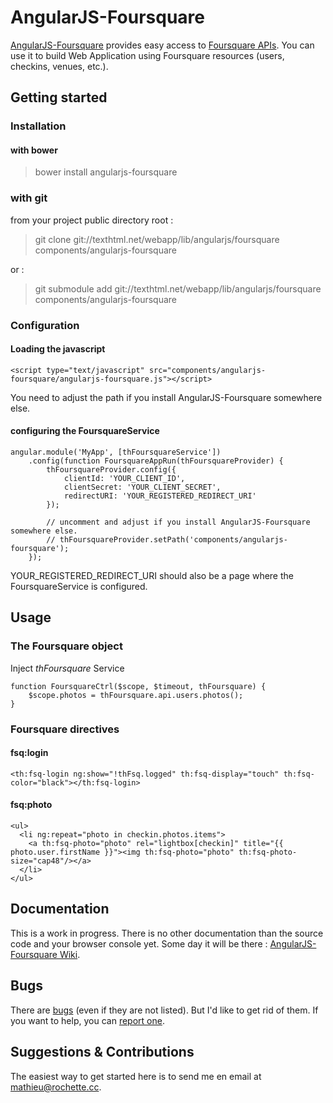 # AngularJS-Foursquare #

[AngularJS-Foursquare][homepage] provides easy access to [Foursquare APIs][foursquare-api]. You can use it to build Web Application using Foursquare resources (users, checkins, venues, etc.).

## Getting started ##

### Installation ###

#### with bower ####

> bower install angularjs-foursquare

### with git ###

from your project public directory root : 

> git clone git://texthtml.net/webapp/lib/angularjs/foursquare components/angularjs-foursquare

or : 

> git submodule add git://texthtml.net/webapp/lib/angularjs/foursquare components/angularjs-foursquare

### Configuration ###

#### Loading the javascript ####

    <script type="text/javascript" src="components/angularjs-foursquare/angularjs-foursquare.js"></script>

You need to adjust the path if you install AngularJS-Foursquare somewhere else.

#### configuring the FoursquareService ####

    angular.module('MyApp', [thFoursquareService'])
    	.config(function FoursquareAppRun(thFoursquareProvider) {
    		thFoursquareProvider.config({
    			clientId: 'YOUR_CLIENT_ID', 
    			clientSecret: 'YOUR_CLIENT_SECRET', 
    			redirectURI: 'YOUR_REGISTERED_REDIRECT_URI'
    		});
    		
    		// uncomment and adjust if you install AngularJS-Foursquare somewhere else.
    		// thFoursquareProvider.setPath('components/angularjs-foursquare'); 
    	});

YOUR_REGISTERED_REDIRECT_URI should also be a page where the FoursquareService is configured.


## Usage ##

### The Foursquare object ###

Inject *thFoursquare* Service

    function FoursquareCtrl($scope, $timeout, thFoursquare) {
    	$scope.photos = thFoursquare.api.users.photos();
    }

### Foursquare directives ###

#### fsq:login ####

    <th:fsq-login ng:show="!thFsq.logged" th:fsq-display="touch" th:fsq-color="black"></th:fsq-login>

#### fsq:photo ####

    <ul>
      <li ng:repeat="photo in checkin.photos.items">
        <a th:fsq-photo="photo" rel="lightbox[checkin]" title="{{ photo.user.firstName }}"><img th:fsq-photo="photo" th:fsq-photo-size="cap48"/></a>
      </li>
    </ul>

## Documentation ##

This is a work in progress. There is no other documentation than the source code and your browser console yet. 
Some day it will be there : [AngularJS-Foursquare Wiki][wiki].

## Bugs ##

There are [bugs][bugs] (even if they are not listed). But I'd like to get rid of them. If you want to help, you can [report one][report-bug].

## Suggestions & Contributions ##

The easiest way to get started here is to send me en email at <mathieu@rochette.cc>.


[homepage]: https://texthtml.net/trac/projects/webapp-lib-angularjs-foursquare
[foursquare-api]: https://developer.foursquare.com/overview/
[bugs]: https://texthtml.net/trac/projects/webapp-lib-angularjs-foursquare/issues
[report-bug]: https://texthtml.net/trac/projects/webapp-lib-angularjs-foursquare/issues/new
[wiki]: https://texthtml.net/trac/projects/webapp-lib-angularjs-foursquare/wiki